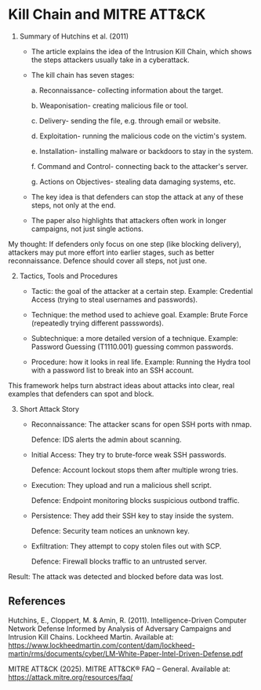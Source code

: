 # Kill Chain and MITRE ATT&CK 

1. Summary of Hutchins et al. (2011)
   - The article explains the idea of the Intrusion Kill Chain, which shows the steps attackers usually take in a cyberattack.
   - The kill chain has seven stages:
     
     a. Reconnaissance- collecting information about the target.
     
     b. Weaponisation- creating malicious file or tool.
     
     c. Delivery- sending the file, e.g. through email or website.
     
     d. Exploitation- running the malicious code on the victim's system.

     e. Installation- installing malware or backdoors to stay in the system.

     f. Command and Control- connecting back to the attacker's server.

     g. Actions on Objectives- stealing data damaging systems, etc.
     
   - The key idea is that defenders can stop the attack at any of these steps, not only at the end.
 
   - The paper also highlights that attackers often work in longer campaigns, not just single actions.

My thought: If defenders only focus on one step (like blocking delivery), attackers may put more effort into earlier stages, such as better reconnaissance. Defence should cover all steps, not just one.

2. Tactics, Tools and Procedures
     - Tactic: the goal of the attacker at a certain step. Example: Credential Access (trying to steal usernames and passwords).
       
     - Technique: the method used to achieve goal. Example: Brute Force (repeatedly trying different passswords).
    
     - Subtechnique: a more detailed version of a technique. Example: Password Guessing (T1110.001) guessing common passwords.
    
     - Procedure: how it looks in real life. Example: Running the Hydra tool with a password list to break into an SSH account.

This framework helps turn abstract ideas about attacks into clear, real examples that defenders can spot and block.

3. Short Attack Story
   - Reconnaissance: The attacker scans for open SSH ports with nmap.

     Defence: IDS alerts the admin about scanning.
     
   - Initial Access: They try to brute-force weak SSH passwords.

     Defence: Account lockout stops them after multiple wrong tries.

   - Execution: They upload and run a malicious shell script.

     Defence: Endpoint monitoring blocks suspicious outbond traffic.

   - Persistence: They add their SSH key to stay inside the system.

     Defence: Security team notices an unknown key.

   - Exfiltration: They attempt to copy stolen files out with SCP.
  
     Defence: Firewall blocks traffic to an untrusted server.

  Result: The attack was detected and blocked before data was lost.

## References

Hutchins, E., Cloppert, M. & Amin, R. (2011). Intelligence-Driven Computer Network Defense Informed by Analysis of Adversary Campaigns and Intrusion Kill Chains. Lockheed Martin. Available at: https://www.lockheedmartin.com/content/dam/lockheed-martin/rms/documents/cyber/LM-White-Paper-Intel-Driven-Defense.pdf

MITRE ATT&CK (2025). MITRE ATT&CK® FAQ – General. Available at: https://attack.mitre.org/resources/faq/

   
   

